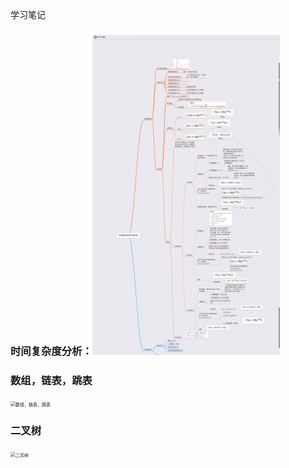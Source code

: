 学习笔记

### 时间复杂度分析：<img src="./时间复杂度和空间复杂度.jpg" alt="时间复杂度和空间复杂度" style="zoom:50%;" />



### 数组，链表，跳表

<img src="/Users/yujinhai/Desktop/GitProject/algorithm017/Week_01/数组，链表，跳表.jpg" alt="数组，链表，跳表" style="zoom:50%;" />



### 二叉树

<img src="/Users/yujinhai/Desktop/GitProject/algorithm017/Week_01/二叉树.jpg" alt="二叉树" style="zoom:50%;" />
